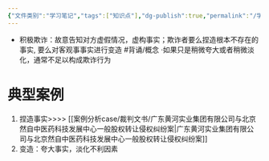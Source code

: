```yaml
---
{"文件类别":"学习笔记","tags":["知识点"],"dg-publish":true,"permalink":"/学习笔记studyup/知识点cheese/积极欺诈/","dgPassFrontmatter":true,"noteIcon":"","created":"2024-07-17T11:18:07.589+08:00","updated":"2024-09-11T12:07:57.560+08:00"}
---
```


- 积极欺诈：故意告知对方虚假情况，虚构事实；欺诈者要么捏造根本不存在的事实, 要么对客观事事实进行变造 #背诵/概念 
 ·如果只是稍微夸大或者稍微淡化，通常不足以构成欺诈行为
# 典型案例
 1. 捏造事实>>>> [[案例分析case/裁判文书/广东黄河实业集团有限公司与北京然自中医药科技发展中心一般股权转让侵权纠纷案\|广东黄河实业集团有限公司与北京然自中医药科技发展中心一般股权转让侵权纠纷案]]
 2. 变造：夸大事实，淡化不利因素
